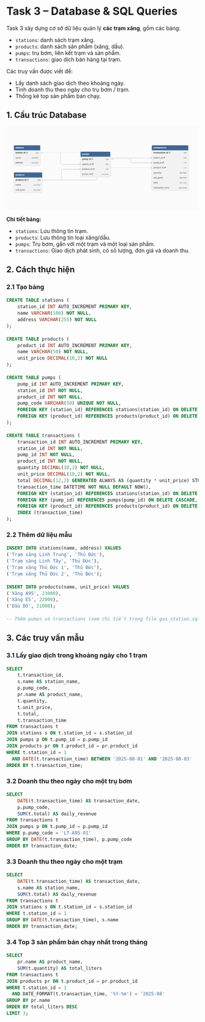# Task 3 – Database & SQL Queries
Task 3 xây dựng cơ sở dữ liệu quản lý **các trạm xăng**, gồm các bảng:
- `stations`: danh sách trạm xăng.
- `products`: danh sách sản phẩm (xăng, dầu).
- `pumps`: trụ bơm, liên kết trạm và sản phẩm.
- `transactions`: giao dịch bán hàng tại trạm.

Các truy vấn được viết để:
- Lấy danh sách giao dịch theo khoảng ngày.
- Tính doanh thu theo ngày cho trụ bơm / trạm.
- Thống kê top sản phẩm bán chạy.

## 1. Cấu trúc Database

![App Screenshot](./erd.png)

**Chi tiết bảng:**
- `stations`: Lưu thông tin trạm.
- `products`: Lưu thông tin loại xăng/dầu.
- `pumps`: Trụ bơm, gắn với một trạm và một loại sản phẩm.
- `transactions`: Giao dịch phát sinh, có số lượng, đơn giá và doanh thu.
## 2. Cách thực hiện
### 2.1 Tạo bảng
```sql
CREATE TABLE stations (
    station_id INT AUTO_INCREMENT PRIMARY KEY,
    name VARCHAR(100) NOT NULL,
    address VARCHAR(255) NOT NULL
);

CREATE TABLE products (
    product_id INT AUTO_INCREMENT PRIMARY KEY,
    name VARCHAR(50) NOT NULL,
    unit_price DECIMAL(10,2) NOT NULL
);

CREATE TABLE pumps (
    pump_id INT AUTO_INCREMENT PRIMARY KEY,
    station_id INT NOT NULL,
    product_id INT NOT NULL,
    pump_code VARCHAR(50) UNIQUE NOT NULL,
    FOREIGN KEY (station_id) REFERENCES stations(station_id) ON DELETE CASCADE,
    FOREIGN KEY (product_id) REFERENCES products(product_id) ON DELETE CASCADE
);

CREATE TABLE transactions (
    transaction_id INT AUTO_INCREMENT PRIMARY KEY,
    station_id INT NOT NULL,
    pump_id INT NOT NULL,
    product_id INT NOT NULL,
    quantity DECIMAL(10,2) NOT NULL,
    unit_price DECIMAL(10,2) NOT NULL,
    total DECIMAL(12,2) GENERATED ALWAYS AS (quantity * unit_price) STORED,
    transaction_time DATETIME NOT NULL DEFAULT NOW(),
    FOREIGN KEY (station_id) REFERENCES stations(station_id) ON DELETE CASCADE,
    FOREIGN KEY (pump_id) REFERENCES pumps(pump_id) ON DELETE CASCADE,
    FOREIGN KEY (product_id) REFERENCES products(product_id) ON DELETE CASCADE,
    INDEX (transaction_time)
);
```
### 2.2 Thêm dữ liệu mẫu
```sql
INSERT INTO stations(name, address) VALUES
('Trạm xăng Linh Trung', 'Thủ Đức'),
('Trạm xăng Linh Tây', 'Thủ Đức'),
('Trạm xăng Thủ Đức 1', 'Thủ Đức'),
('Trạm xăng Thủ Đức 2', 'Thủ Đức');

INSERT INTO products(name, unit_price) VALUES
('Xăng A95', 23000),
('Xăng E5', 22000),
('Dầu DO', 21000);

-- Thêm pumps và transactions (xem chi tiết trong file gas_station.sql)

```

## 3. Các truy vấn mẫu

### 3.1 Lấy giao dịch trong khoảng ngày cho 1 trạm
```sql
SELECT 
    t.transaction_id,
    s.name AS station_name,
    p.pump_code,
    pr.name AS product_name,
    t.quantity,
    t.unit_price,
    t.total,
    t.transaction_time
FROM transactions t
JOIN stations s ON t.station_id = s.station_id
JOIN pumps p ON t.pump_id = p.pump_id
JOIN products pr ON t.product_id = pr.product_id
WHERE t.station_id = 1
  AND DATE(t.transaction_time) BETWEEN '2025-08-01' AND '2025-08-03'
ORDER BY t.transaction_time;

```
### 3.2 Doanh thu theo ngày cho một trụ bơm
```sql
SELECT 
    DATE(t.transaction_time) AS transaction_date,
    p.pump_code,
    SUM(t.total) AS daily_revenue
FROM transactions t
JOIN pumps p ON t.pump_id = p.pump_id
WHERE p.pump_code = 'LT-A95-01'
GROUP BY DATE(t.transaction_time), p.pump_code
ORDER BY transaction_date;

```

### 3.3 Doanh thu theo ngày cho một trạm
```sql
SELECT 
    DATE(t.transaction_time) AS transaction_date,
    s.name AS station_name,
    SUM(t.total) AS daily_revenue
FROM transactions t
JOIN stations s ON t.station_id = s.station_id
WHERE t.station_id = 1
GROUP BY DATE(t.transaction_time), s.name
ORDER BY transaction_date;
```

### 3.4 Top 3 sản phẩm bán chạy nhất trong tháng
```sql
SELECT 
    pr.name AS product_name,
    SUM(t.quantity) AS total_liters
FROM transactions t
JOIN products pr ON t.product_id = pr.product_id
WHERE t.station_id = 1
  AND DATE_FORMAT(t.transaction_time, '%Y-%m') = '2025-08'
GROUP BY pr.name
ORDER BY total_liters DESC
LIMIT 3;

```
